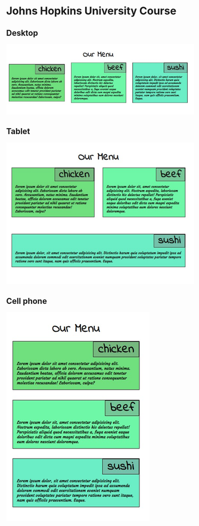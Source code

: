   <h1>
 Johns Hopkins University Course 
 </h1>
 
 <h2>
 Desktop
 </h2>
 <p align="center"> 


![Desktop](./image/01.jpg)

 </p>

  <h2>
 Tablet 
 </h2>

  <p align="center"> 


![tablet](./image/02.jpg)

 </p>

  <h2>
Cell phone 
 </h2>
   <p align="center"> 


![cell phone](./image/03.jpg)

 </p>
